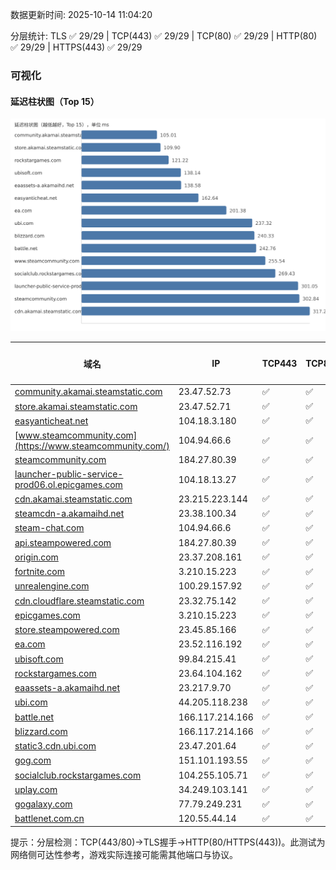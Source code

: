 数据更新时间: 2025-10-14 11:04:20

分层统计: TLS ✅ 29/29 | TCP(443) ✅ 29/29 | TCP(80) ✅ 29/29 | HTTP(80) ✅ 29/29 | HTTPS(443) ✅ 29/29

### 可视化

#### 延迟柱状图（Top 15）

![Latency Chart](latency_chart.svg)

| 域名 | IP | TCP443 | TCP80 | TLS 握手 | HTTP(80) | 状态码 | HTTPS(443) | 状态码(HTTPS) | 延迟(ms) |
|---|---|---|---|---|---|---|---|---|---|
| [community.akamai.steamstatic.com](https://community.akamai.steamstatic.com/) | 23.47.52.73 | ✅ | ✅ | ✅ | ✅ | 403 | ✅ | 403 | 105.01 |
| [store.akamai.steamstatic.com](https://store.akamai.steamstatic.com/) | 23.47.52.71 | ✅ | ✅ | ✅ | ✅ | 403 | ✅ | 403 | 109.9 |
| [easyanticheat.net](https://easyanticheat.net/) | 104.18.3.180 | ✅ | ✅ | ✅ | ✅ | 301 | ✅ | 301 | 162.64 |
| [www.steamcommunity.com](https://www.steamcommunity.com/) | 104.94.66.6 | ✅ | ✅ | ✅ | ✅ | 302 | ✅ | 302 | 255.54 |
| [steamcommunity.com](https://steamcommunity.com/) | 184.27.80.39 | ✅ | ✅ | ✅ | ✅ | 302 | ✅ | 200 | 302.84 |
| [launcher-public-service-prod06.ol.epicgames.com](https://launcher-public-service-prod06.ol.epicgames.com/) | 104.18.13.27 | ✅ | ✅ | ✅ | ✅ | 404 | ✅ | 404 | 301.05 |
| [cdn.akamai.steamstatic.com](https://cdn.akamai.steamstatic.com/) | 23.215.223.144 | ✅ | ✅ | ✅ | ✅ | 200 | ✅ | 200 | 317.27 |
| [steamcdn-a.akamaihd.net](https://steamcdn-a.akamaihd.net/) | 23.38.100.34 | ✅ | ✅ | ✅ | ✅ | 200 | ✅ | 200 | 319.33 |
| [steam-chat.com](https://steam-chat.com/) | 104.94.66.6 | ✅ | ✅ | ✅ | ✅ | 302 | ✅ | 404 | 393.94 |
| [api.steampowered.com](https://api.steampowered.com/) | 184.27.80.39 | ✅ | ✅ | ✅ | ✅ | 404 | ✅ | 404 | 393.83 |
| [origin.com](https://origin.com/) | 23.37.208.161 | ✅ | ✅ | ✅ | ✅ | 301 | ✅ | 301 | 376.26 |
| [fortnite.com](https://fortnite.com/) | 3.210.15.223 | ✅ | ✅ | ✅ | ✅ | 301 | ✅ | 301 | 377.23 |
| [unrealengine.com](https://unrealengine.com/) | 100.29.157.92 | ✅ | ✅ | ✅ | ✅ | 301 | ✅ | 301 | 396.33 |
| [cdn.cloudflare.steamstatic.com](https://cdn.cloudflare.steamstatic.com/) | 23.32.75.142 | ✅ | ✅ | ✅ | ✅ | 200 | ✅ | 200 | 403.67 |
| [epicgames.com](https://epicgames.com/) | 3.210.15.223 | ✅ | ✅ | ✅ | ✅ | 301 | ✅ | 302 | 394.46 |
| [store.steampowered.com](https://store.steampowered.com/) | 23.45.85.166 | ✅ | ✅ | ✅ | ✅ | 302 | ✅ | 200 | 474.25 |
| [ea.com](https://ea.com/) | 23.52.116.192 | ✅ | ✅ | ✅ | ✅ | 301 | ✅ | 301 | 201.38 |
| [ubisoft.com](https://ubisoft.com/) | 99.84.215.41 | ✅ | ✅ | ✅ | ✅ | 301 | ✅ | 301 | 138.14 |
| [rockstargames.com](https://rockstargames.com/) | 23.64.104.162 | ✅ | ✅ | ✅ | ✅ | 301 | ✅ | 301 | 121.22 |
| [eaassets-a.akamaihd.net](https://eaassets-a.akamaihd.net/) | 23.217.9.70 | ✅ | ✅ | ✅ | ✅ | 404 | ✅ | 404 | 138.58 |
| [ubi.com](https://ubi.com/) | 44.205.118.238 | ✅ | ✅ | ✅ | ✅ | 301 | ✅ | 301 | 237.32 |
| [battle.net](https://battle.net/) | 166.117.214.166 | ✅ | ✅ | ✅ | ✅ | 301 | ✅ | 301 | 242.76 |
| [blizzard.com](https://blizzard.com/) | 166.117.214.166 | ✅ | ✅ | ✅ | ✅ | 302 | ✅ | 302 | 240.33 |
| [static3.cdn.ubi.com](https://static3.cdn.ubi.com/) | 23.47.201.64 | ✅ | ✅ | ✅ | ✅ | 401 | ✅ | 401 | 322.08 |
| [gog.com](https://gog.com/) | 151.101.193.55 | ✅ | ✅ | ✅ | ✅ | 301 | ✅ | 301 | 565.18 |
| [socialclub.rockstargames.com](https://socialclub.rockstargames.com/) | 104.255.105.71 | ✅ | ✅ | ✅ | ✅ | 301 | ✅ | 307 | 269.43 |
| [uplay.com](https://uplay.com/) | 34.249.103.141 | ✅ | ✅ | ✅ | ✅ | 301 | ✅ | 301 | 459.21 |
| [gogalaxy.com](https://gogalaxy.com/) | 77.79.249.231 | ✅ | ✅ | ✅ | ✅ | 301 | ✅ | 301 | 586.79 |
| [battlenet.com.cn](https://battlenet.com.cn/) | 120.55.44.14 | ✅ | ✅ | ✅ | ✅ | 308 | ✅ | 302 | 897.39 |

提示：分层检测：TCP(443/80)→TLS握手→HTTP(80/HTTPS(443))。此测试为网络侧可达性参考，游戏实际连接可能需其他端口与协议。